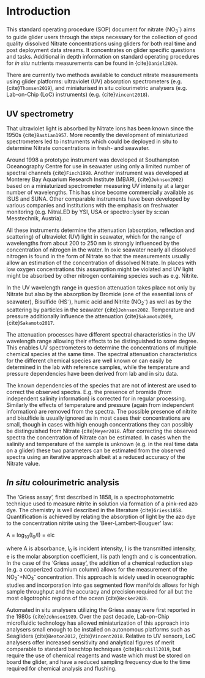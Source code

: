 # Introduction

This standard operating procedure (SOP) document for nitrate (NO<sub>3</sub><sup>-</sup>) aims to guide glider users through the steps necessary for the collection of good quality dissolved Nitrate concentrations using gliders for both real time and post deployment data streams. 
It concentrates on glider specific questions and tasks. 
Additional in depth information on standard operating procedures for *in situ* nutrients measurements can be found in {cite}`Daniel2020`.

There are currently two methods available to conduct nitrate measurements using glider platforms: ultraviolet (UV) absorption spectrometers (e.g. {cite}`Thomsen2019`), and miniaturised in situ colourimetric analysers (e.g. Lab-on-Chip (LoC) instruments) (e.g. {cite}`Vincent2018`).

## UV spectrometry
That ultraviolet light is absorbed by Nitrate ions has been known since the 1950s {cite}`Bastian1957`. 
More recently the development of miniaturized spectrometers led to instruments which could be deployed in situ to determine Nitrate concentrations in fresh- and seawater.

Around 1998 a prototype instrument was developed at Southampton Oceanography Centre for use in seawater using only a limited number of spectral channels {cite}`Finch1998`. 
Another instrument was developed at Monterey Bay Aquarium Research Institute (MBARI, {cite}`Johnson2002`) based on a miniaturized spectrometer measuring UV intensity at a larger number of wavelengths. This has since become commercially available as ISUS and  SUNA.
Other comparable instruments have been developed by various companies and institutions with the emphasis on freshwater monitoring (e.g. NitraLED by YSI, USA or spectro::lyser by s::can Messtechnik, Austria).

All these instruments determine the attenuation (absorption, reflection and scattering) of ultraviolet (UV) light in seawater, which for the range of wavelengths from about 200 to 250 nm is strongly influenced by the concentration of nitrogen in the water. 
In oxic seawater nearly all dissolved nitrogen is found in the form of Nitrate so that the measurements usually allow an estimation of the concentration of dissolved Nitrate. 
In places with low oxygen concentrations this assumption might be violated and UV light might be absorbed by other nitrogen containing species such as e.g. Nitrite.

In the UV wavelength range in question attenuation takes place not only by Nitrate but also by the absorption by Bromide (one of the essential ions of seawater), Bisulfide (HS<sup>-</sup>), humic acid and Nitrite (NO<sub>2</sub><sup>-</sup>) as well as by the scattering by particles in the seawater {cite}`Johnson2002`. 
Temperature and pressure additionally influence the attenuation {cite}`Sakamoto2009`, {cite}`Sakamoto2017`.

The attenuation processes have different spectral characteristics in the UV wavelength range allowing their effects to be distinguished to some degree. 
This enables UV spectrometers to determine the concentrations of multiple chemical species at the same time. 
The spectral attenuation characteristics for the different chemical species are well known or can easily be determined in the lab with reference samples, while the temperature and pressure dependencies have been derived from lab and in situ data.

The known dependencies of the species that are not of interest are used to correct the observed spectra. 
E.g. the presence of bromide (from independent salinity information) is corrected for in regular processing. 
Similarly the effects of temperature and pressure (again from independent information) are removed from the spectra. 
The possible presence of nitrite and bisulfide is usually ignored as in most cases their concentrations are small, though in cases with high enough concentrations they can possibly be distinguished from Nitrate {cite}`Meyer2018`. 
After correcting the observed spectra the concentration of Nitrate can be estimated. 
In cases when the salinity and temperature of the sample is unknown (e.g. in the real time data on a glider) these two parameters can be estimated from the observed spectra using an iterative approach albeit at a reduced accuracy of the Nitrate value.  

## *In situ* colourimetric analysis
The ‘Griess assay’, first described in 1858, is a spectrophotometric technique used to measure nitrite in solution via formation of a pink-red azo dye. The chemistry is well described in the literature {cite}`Griess1858`.
Quantification is achieved by relating the absorption of light by the azo dye to the concentration nitrite using the ‘Beer-Lambert-Bouguer’ law:

A = log<sub>10</sub>(I<sub>0</sub>/I) = elc

where A is absorbance, I<sub>0</sub> is incident intensity, I is the transmitted intensity, e is the molar absorption coefficient, l is path length and c is concentration. 
In the case of the ‘Griess assay’, the addition of a chemical reduction step (e.g. a copperized cadmium column) allows for the measurement of the NO<sub>2</sub><sup>-</sup>+NO<sub>3</sub><sup>-</sup> concentration. 
This approach is widely used in oceanographic studies and incorporation into gas segmented flow manifolds allows for high sample throughput and the accuracy and precision required for all but the most oligotrophic regions of the ocean {cite}`Becker2020`. 

Automated in situ analysers utilizing the Griess assay were first reported in the 1980s {cite}`Johnson1989`. 
Over the past decade, Lab-on-Chip microfluidic technology has allowed miniaturization of this approach into analysers small enough to be installed on autonomous platforms such as Seagliders {cite}`Beaton2012`, {cite}`Vincent2018`. 
Relative to UV sensors, LoC analysers offer increased sensitivity and analytical figures of merit comparable to standard benchtop techniques {cite}`Birchill2019`, but require the use of chemical reagents and waste which must be stored on board the glider, and have a reduced sampling frequency due to the time required for chemical analysis and flushing.

